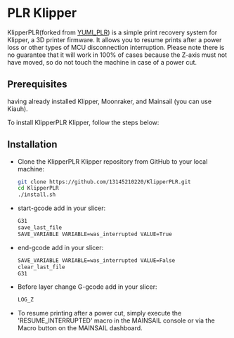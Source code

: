 # PLR Klipper

KlipperPLR(forked from [YUMI_PLR](https://github.com/Yumi-Lab/YUMI_PLR/)) is a simple print recovery system for Klipper, a 3D printer firmware. It allows you to resume prints after a power loss or other types of MCU disconnection interruption. Please note there is no guarantee that it will work in 100% of cases because the Z-axis must not have moved, so do not touch the machine in case of a power cut.

## Prerequisites
having already installed Klipper, Moonraker, and Mainsail (you can use Kiauh).

To install KlipperPLR Klipper, follow the steps below:

## Installation
* Clone the KlipperPLR Klipper repository from GitHub to your local machine:
    ```bash
    git clone https://github.com/13145210220/KlipperPLR.git
    cd KlipperPLR
    ./install.sh
    ```

* start-gcode add in your slicer:
    ```bash
    G31
    save_last_file
    SAVE_VARIABLE VARIABLE=was_interrupted VALUE=True
    ```

* end-gcode add in your slicer:
    ```bash
    SAVE_VARIABLE VARIABLE=was_interrupted VALUE=False
    clear_last_file
    G31
    ```
* Before layer change G-gcode add in your slicer:
    ```bash
    LOG_Z
    ```
* To resume printing after a power cut, simply execute the 'RESUME_INTERRUPTED' macro in the MAINSAIL console or via the Macro button on the MAINSAIL dashboard.


 




